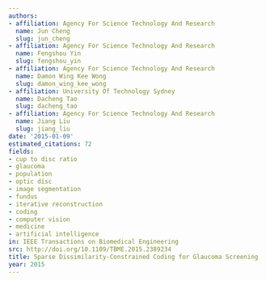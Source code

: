 ```yaml
---
authors:
- affiliation: Agency For Science Technology And Research
  name: Jun Cheng
  slug: jun_cheng
- affiliation: Agency For Science Technology And Research
  name: Fengshou Yin
  slug: fengshou_yin
- affiliation: Agency For Science Technology And Research
  name: Damon Wing Kee Wong
  slug: damon_wing_kee_wong
- affiliation: University Of Technology Sydney
  name: Dacheng Tao
  slug: dacheng_tao
- affiliation: Agency For Science Technology And Research
  name: Jiang Liu
  slug: jiang_liu
date: '2015-01-09'
estimated_citations: 72
fields:
- cup to disc ratio
- glaucoma
- population
- optic disc
- image segmentation
- fundus
- iterative reconstruction
- coding
- computer vision
- medicine
- artificial intelligence
in: IEEE Transactions on Biomedical Engineering
src: http://doi.org/10.1109/TBME.2015.2389234
title: Sparse Dissimilarity-Constrained Coding for Glaucoma Screening
year: 2015
---
```

